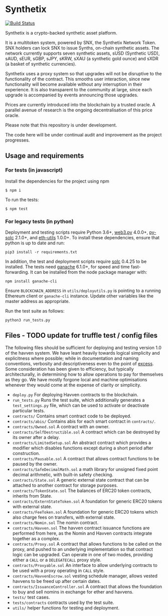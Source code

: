 # Synthetix

[![Build Status](https://travis-ci.org/Havven/havven.svg?branch=master)](https://travis-ci.org/Havven/havven)

Synthetix is a crypto-backed synthetic asset platform.

It is a multitoken system, powered by SNX, the Synthetix Network Token. SNX holders can lock SNX to issue Synths, on-chain synthetic assets. The network currently supports seven synthetic assets, sUSD (Synthetic USD), sAUD, sEUR, sGBP, sJPY, sKRW, sXAU (a synthetic gold ounce) and sXDR (a basket of synthetic currencies).

Synthetix uses a proxy system so that upgrades will not be disruptive to the functionality of the contract. This smooths user interaction, since new functionality will become available without any interruption in their experience. It is also transparent to the community at large, since each upgrade is accompanied by events announcing those upgrades.

Prices are currently introduced into the blockchain by a trusted oracle. A parallel avenue of research is the ongoing decentralisation of this price oracle.

Please note that this repository is under development.

The code here will be under continual audit and improvement as the project progresses.

## Usage and requirements

### For tests (in javascript)

Install the dependencies for the project using npm

```
$ npm i
```

To run the tests:

```
$ npm test
```

### For legacy tests (in python)

Deployment and testing scripts require Python 3.6+, [web3.py](https://github.com/ethereum/web3.py) 4.0.0+, [py-solc](https://github.com/ethereum/py-solc) 2.1.0+, and [eth-utils](https://github.com/ethereum/eth-utils) 1.0.0+. To install these dependencies, ensure that python is up to date and run:

`pip3 install -r requirements.txt`

In addition, the test and deployment scripts require [solc](https://github.com/ethereum/solidity) 0.4.25 to be installed. The tests need [ganache](https://github.com/trufflesuite/ganache-cli) 6.1.0+, for speed and time fast-forwarding. It can be installed from the node package manager with:

`npm install ganache-cli`

Ensure `BLOCKCHAIN_ADDRESS` in `utils/deployutils.py` is pointing to a running
Ethereum client or `ganache-cli` instance. Update other variables like
the master address as appropriate.

Run the test suite as follows:

`python3 run_tests.py`

## Files - TODO update for truffle test / config files

The following files should be sufficient for deploying and testing version 1.0
of the havven system. We have leant heavily towards logical simplicity and
explicitness where possible; while in documentation and naming conventions,
verbosity and descriptiveness even to the point of [excess](https://en.wikipedia.org/wiki/Literate_programming).
Some consideration has been given to efficiency, but typically architecturally,
in determining how to allow operations to pay for themselves as they go.
We have mostly forgone local and machine optimisations whenever they would
come at the expense of clarity or simplicity.

- `deploy.py` For deploying Havven contracts to the blockchain.
- `run_tests.py` Runs the test suite, which additionally generates a `test_settings.py` file, which can be used to activate or deactivate particular tests.
- `contracts/` Contains smart contract code to be deployed.
- `contracts/abis/` Contains abis for each smart contract in `contracts/`.
- `contracts/Owned.sol` A contract with an owner.
- `contracts/SelfDestructible.sol` A contract which can be destroyed by its owner after a delay.
- `contracts/LimitedSetup.sol` An abstract contract which provides a modifier which disables functions except during a short period after construction.
- `contracts/Pausable.sol` A contract that allows contract functions to be paused by the owner.
- `contracts/SafeDecimalMath.sol` a math library for unsigned fixed point decimal arithmetic, with built-in safety checking.
- `contracts/State.sol` A generic external state contract that can be attached to another contract for storage purposes.
- `contracts/TokenState.sol` The balances of ERC20 token contracts, inherits from State.
- `contracts/ExternStateToken.sol` A foundation for generic ERC20 tokens with external state.
- `contracts/FeeToken.sol` A foundation for generic ERC20 tokens which also charge fees on transfers, with external state.
- `contracts/Nomin.sol` The nomin contract.
- `contracts/Havven.sol` The havven contract issuance functions are performed from here, as the Nomin and Havven contracts integrate together as a complex.
- `contracts/Proxy.sol` A contract that allows functions to be called on the proxy, and pushed to an underlying implementation so that contract logic can be upgraded. Can operate in one of two modes, providing either a `CALL` or a `DELEGATECALL` proxy style.
- `contracts/Proxyable.sol` An interface to allow underlying contracts to be used with a proxy operating in `CALL` style.
- `contracts/HavvenEscrow.sol` vesting schedule manager, allows vested havvens to be freed up after certain dates.
- `contracts/IssuanceController.sol` A contract that allows the foundation to buy and sell nomins in exchange for ether and havvens.
- `tests/` test cases.
- `tests/contracts` contracts used by the test suite.
- `utils/` helper functions for testing and deployment.
